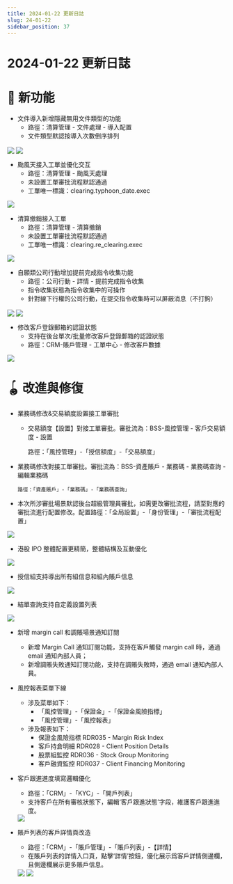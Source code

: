 ```yaml
---
title: 2024-01-22 更新日誌
slug: 24-01-22
sidebar_position: 37
---
```



# 2024-01-22 更新日誌

# 🎉 新功能

- 文件導入新增隱藏無用文件類型的功能
    - 路徑：清算管理 - 文件處理 - 導入配置
    - 文件類型默認按導入次數倒序排列

<img src="/assets/XOh1bGJVDoY7KQxjeducZEfxnid.png" src-width="3496" src-height="1734" align="center"/>

<img src="/assets/XKACbLwvgoNFPWxlAtLc0yOHnSc.png" src-width="3496" src-height="1734" align="center"/>

- 颱風天接入工單並優化交互
    - 路徑：清算管理 - 颱風天處理
    - 未設置工單審批流程默認通過
    - 工單唯一標識：clearing.typhoon_date.exec        

<img src="/assets/ECvVbLGsJotxsdxDf69cnxvanBd.png" src-width="3496" src-height="1734" align="center"/>

- 清算撤銷接入工單
    - 路徑：清算管理 - 清算撤銷
    - 未設置工單審批流程默認通過
    - 工單唯一標識：clearing.re_clearing.exec        

<img src="/assets/RNrtb0n2joeuHxx5lrzcQBPanEe.png" src-width="3496" src-height="1734" align="center"/>

- 自願類公司行動增加提前完成指令收集功能
    - 路徑：公司行動 - 詳情 - 提前完成指令收集
    - 指令收集狀態為指令收集中的可操作
    - 針對線下行權的公司行動，在提交指令收集時可以屏蔽消息（不打鉤）

<img src="/assets/Nzb2bX8dZoaVdhx37ehcOOryntf.png" src-width="3496" src-height="1734" align="center"/>

<img src="/assets/KFQ5bvWqdoo2JNxz6Zycn4Monbf.png" src-width="3496" src-height="1734" align="center"/>

- 修改客戶登錄郵箱的認證狀態
    - 支持在後台單次/批量修改客戶登錄郵箱的認證狀態
    - 路徑：CRM-賬戶管理 - 工單中心 - 修改客戶數據

<img src="/assets/QyySb7KQ4onIlcxMMjJcgMvOn3b.png" src-width="2898" src-height="1086" align="center"/>

# 🪀 改進與修復

- 業務碼修改&交易額度設置接工單審批
    - 交易額度【設置】對接工單審批。審批流為：BSS-風控管理 - 客戶交易額度 - 設置

      路徑：「風控管理」-「授信額度」-「交易額度」
- 業務碼修改對接工單審批。審批流為：BSS-資產賬戶 - 業務碼 - 業務碼查詢 - 編輯業務碼

      路徑：「資產賬戶」-「業務碼」-「業務碼查詢」
- 本次所涉審批場景默認後台超級管理員審批，如需更改審批流程，請至對應的審批流進行配置修改。配置路徑：「全局設置」-「身份管理」-「審批流程配置」

<img src="/assets/DqXGbx0NRoDc6Cx7ZIPccIRPnBe.png" src-width="3254" src-height="1154" align="center"/>

- 港股 IPO 整體配置更精簡，整體結構及互動優化

<img src="/assets/KhkGbdnkTo9EtgxXvP4cGgBPnUo.png" src-width="1280" src-height="770" align="center"/>

- 授信組支持導出所有組信息和組內賬戶信息

<img src="/assets/AzCBbOBDQoRJy9xToqbcLSG1nac.png" src-width="3214" src-height="542" align="center"/>

- 結單查詢支持自定義設置列表

<img src="/assets/HPNabsdktolvbgxNMawctRDXnDZ.png" src-width="3220" src-height="554" align="center"/>

- 新增 margin call 和調賬場景通知訂閱
    - 新增 Margin Call 通知訂閱功能，支持在客戶觸發 margin call 時，通過 email 通知內部人員；
    - 新增調賬失敗通知訂閱功能，支持在調賬失敗時，通過 email 通知內部人員。

- 風控報表菜單下線
    - 涉及菜單如下：
        - 「風控管理」-「保證金」-「保證金風險指標」
        - 「風控管理」-「風控報表」
    - 涉及報表如下：
        - 保證金風險指標 RDR035 - Margin Risk Index
        - 客戶持倉明細 RDR028 - Client Position Details
        - 股票組監控 RDR036 - Stock Group Monitoring
        - 客戶融資監控 RDR037 - Client Financing Monitoring

- 客戶跟進進度填寫邏輯優化
    - 路徑：「CRM」-「KYC」-「開戶列表」
    - 支持客戶在所有審核狀態下，編輯‘客戶跟進狀態’字段，維護客戶跟進進度。
    <img src="/assets/M9G2bQ3uioe8oTxvHPpcsgjXnUg.png" src-width="2434" src-height="1378" align="center"/>

- 賬戶列表的客戶詳情頁改造
    - 路徑：「CRM」-「賬戶管理」-「賬戶列表」-【詳情】
    - 在賬戶列表的詳情入口頁，點擊‘詳情’按鈕，優化展示爲客戶詳情側邊欄，且側邊欄展示更多賬戶信息。
    <img src="/assets/FdKybmwK1oljWwxnOHOccuxtnQh.png" src-width="2538" src-height="736" align="center"/>
    <img src="/assets/N95Ub2NdGo4ZlqxuADKcDGBRn4d.png" src-width="2602" src-height="1154" align="center"/>

